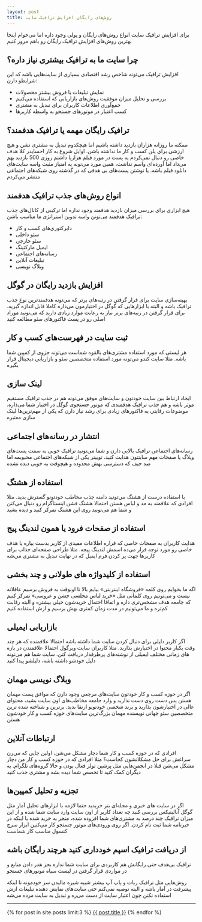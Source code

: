 ```yaml
---
layout: post
title: روش‌های رایگان افزایش ترافیک سایت
---
```


برای افزایش ترافیک سایت انواع روش‌های رایگان و پولی وجود داره اما می‌خوام اینجا بهترین روش‌های افزایش ترافیک رایگان رو باهم مرور کنیم

## چرا سایت ما به ترافیک بیشتری نیاز داره؟

افزایش ترافیک می‌تونه شاخص رشد اقتصادی بسیاری از سایت‌هایی باشه که این شرایطو دارن:

- نمایش تبلیغات یا فروش بیشتر محصولات
- بررسی و تحلیل میزان موفقیت روش‌های بازاریابی که استفاده می‌کنیم
- جمع‌آوری اطلاعات کاربران برای تبدیل به مشتری
- کسب اعتبار در موتورهای جستجو به واسطه کاربرها

## ترافیک رایگان مهمه یا ترافیک هدفمند؟

ممکنه ما روزانه هزاران بازدید داشته باشیم اما هیچکدوم تبدیل به مشتری نشن و هیچ ارزشی برای پلن کسب و کار ما نداشته باشن. اوایل شروع به کار احسایدر کلا هدف خاصی رو دنبال نمی‌کردم یه پست در مورد فیلم هزارپا داشتم روزی 500 بازدید بهم می‌داد اما آورده‌ای واسم نداشت، همین مورد می‌تونه یه امتیاز مثبت واسه سایت‌های دانلود فیلم باشه. یا نوشتن پست‌های بی هدفی که در گذشته روی شبکه‌های اجتماعی منتشر می‌کردم

## انواع روش‌های جذب ترافیک هدفمند

هیچ ابزاری برای بررسی میزان بازدید هدفمند وجود نداره اما ترکیبی از کانال‌های جذب ترافیک هدفمند می‌تونن واسه تدوین استراتژی ما مناسب باشن:

- دایرکتوری‌های کسب و کار
- سئو داخلی
- سئو خارجی
- ایمیل مارکتینگ
- رسانه‌های اجتماعی
- تبلیغات آنلاین
- وبلاگ نویسی

## افزایش بازدید رایگان در گوگل

بهینه‌سازی سایت برای قرار گرفتن در رتبه‌های برتر که می‌تونه هدفمندترین نوع جذب ترافیک باشه و البته با ابزارهایی که گوگل در اختیارمون می‌ذاره کاملا قابل اندازه گیریه. برای قرار گرفتن در رتبه‌های برتر نیاز به رعایت موارد زیادی دارید که می‌تونید موراد اصلی رو در پست فاکتورهای سئو مطالعه کنید

## ثبت سایت در فهرست‌های کسب و کار

هر لیستی که مورد استفاده مشتری‌های بالقوه شماست می‌تونه جزوی از کمپین شما باشه. مثلا سایت کندو می‌تونه مورد استفاده متخصصین سئو و بازاریابی دیجیتال قرار بگیره

## لینک سازی

ایجاد ارتباط بین سایت خودتون و سایت‌های موفق می‌تونه هم در جذب ترافیک مستقیم موثر باشه و هم جذب ترافیک هدفمندی که موتور جستجوی گوگل در اختیار شما می‌ذاره. موضوعات رقابتی به فاکتورهای زیادی برای رشد نیاز دارن که یکی از مهم‌ترین‌ها لینک سازی معتبره

## انتشار در رسانه‌های اجتماعی

رسانه‌های اجتماعی ترافیک بالایی دارن و شما می‌تونید ترافیک خوبی به سمت پست‌های وبلاگ یا صفحات مهم سایتتون هدایت کنید. توییتر یکی از شبکه‌های اجتماعی محبوبمه اما صد حیف که دسترسی بهش محدوده و هیچوقت به خوبی دیده نشده

## استفاده از هشتگ

با استفاده درست از هشتگ می‌تونید دامنه جذب مخاطب خودتونو گسترش بدید. مثلا افرادی که علاقمند به مد و لباس هستن احتمالا هشتگ فشن اینستاگرام رو دنبال می‌کنن و شما هم می‌تونید روی این هشتگ تمرکز کنید و دیده بشید

## استفاده از صفحات فرود یا همون لندینگ پیج

هدایت کاربران به صفحات خاصی که قراره اطلاعات مفیدی از کاربر بدست بیاره یا هدف خاصی رو مورد توجه قرار می‌ده اسمش لندینگ پیجه. مثلا طراحی صفحه‌ای جذاب برای کاربرها جهت پر کردن فرم ایمیل که در نهایت تبدیل به مشتری می‌شه

## استفاده از کلیدواژه های طولانی و چند بخشی

اگه ما بخوایم روی کلمه «فروشگاه اینترنتی» بیایم بالا تا اونوقت به فروش برسیم عاقلانه نیست و می‌تونیم روی کلماتی مثل «خرید لباس مجلسی جشن و عروسی» تمرکز کنیم که جامعه هدف مشخص‌تری داره و اتفاقا احتمال خریدشون خیلی بیشتره و البته رقابت کم‌تره و ما می‌تونیم در مدت زمان کمتری بهش برسیم و ازش استفاده کنیم

## بازاریابی ایمیلی

اگر کاربر دلیلی برای دنبال کردن سایت شما داشته باشه احتمالا علاقمنده که هر چند وقت یکبار محتوا در اختیارش بذارید. مثلا کاربران سایت ویرگول احتمالا علاقمندن در بازه های زمانی مختلف ایمیلی از نوشته‌های پرطرفدار دریافت کنن. سایت شما هم می‌تونه دلیل خودشو داشته باشه، دلیلشو پیدا کنید

## وبلاگ نویسی مهمان

اگر در حوزه کسب و کار خودتون سایت‌های مرجعی وجود دارن که موافق پست مهمان هستن پس دست روی دست نذارید و وارد جامعه مخاطب‌های اون سایت بشید، محتوای عالی در اختیارشون بذارید و برند شخصی خودتونو ارتقا بدید. برترین و شناخته شده ترین متخصصین سئو جهانی نویسنده مهمان بزرگ‌ترین سایت‌های حوزه کسب و کار خودشون هستن

## ارتباطات آنلاین

افرادی که در حوزه کسب و کار شما دچار مشکل می‌شن، اولین جایی که می‌رن سراغش برای حل مشکلاتشون کجاست؟ مثلا افرادی که در حوزه کسب و کار من دچار مشکل می‌شن قبلا در انجمن‌هایی مثل پرشین تولز فعال بودن و حالا گروه‌های تلگرام. به دیگران کمک کنید تا تخصص شما دیده بشه و مشتری جذب کنید

## تجزیه و تحلیل کمپین‌ها

اگر در سایت های خبری و مجله‌ای بنر خریدید حتما لازمه با ابزارهای تحلیل آمار مثل گوگل آنالیتیکس بررسی کنید چه تعداد کاربر از اون سایت وارد سایت شما شده و از این میزان ترافیک چند درصد به مشتری‌های شما افزوده شده، منجر به خرید شده یا اینکه در خبرنامه شما ثبت نام کردن. اگر روی ورودی‌های موتور جستجو کار می‌کنین ابزار سرچ کنسول مناسب کار شماست

## از دریافت ترافیک اسپم خودداری کنید هرچند رایگان باشه

ترافیک بی‌هدف حتی رایگانش هم کاربردی برای سایت شما نداره بجز هدر دادن منابع و در مواردی قرار گرفتن در لیست سیاه موتورهای جستجو

روش‌هایی مثل ترافیک ربات و پاپ آپ بیشتر شبیه شیره مالیدن سر خودمونه تا اینکه پیشرفت در آمار باشه و البته توصیه نمی‌کنم حتی سایت‌های نمایش دهنده تبلیغات ازش استفاده نکنن چون اعتبار سایت از دست می‌ره و تبدیل به سایت مرده می‌شه

***
{% for post in site.posts limit:3 %}
<a href="{{ site.url }}{{ post.url }}">{{ post.title }}</a>
{% endfor %}
